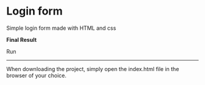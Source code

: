 # Login form

Simple login form made with HTML and css

**Final Result**

Run

---

When downloading the project, simply open the index.html file in the browser of your choice.
